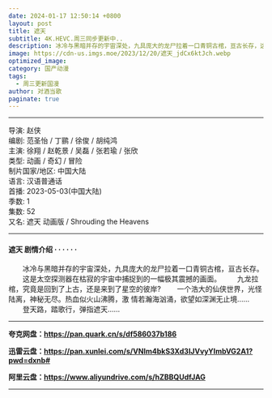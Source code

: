 ```yaml
---
date: 2024-01-17 12:50:14 +0800
layout: post
title: 遮天
subtitle: 4K.HEVC.周三同步更新中..
description: 冰冷与黑暗并存的宇宙深处，九具庞大的龙尸拉着一口青铜古棺，亘古长存，这是太空探测器在枯寂的宇宙中捕捉到的一幅极其震撼的画面...
image: https://cdn-us.imgs.moe/2023/12/20/遮天_jdCx6ktJch.webp
optimized_image: 
category: 国产动漫
tags:
  - 周三更新国漫
author: 对酒当歌
paginate: true
---
```


---

导演: 赵侠  
编剧: 范圣怡 / 丁鹂 / 徐俊 / 胡纯鸿  
主演: 徐翔 / 赵乾景 / 吴磊 / 张若瑜 / 张欣  
类型: 动画 / 奇幻 / 冒险  
制片国家/地区: 中国大陆  
语言: 汉语普通话  
首播: 2023-05-03(中国大陆)  
季数: 1  
集数: 52  
又名: 遮天 动画版 / Shrouding the Heavens  

---

#### 遮天 剧情介绍 · · · · · ·

　　冰冷与黑暗并存的宇宙深处，九具庞大的龙尸拉着一口青铜古棺，亘古长存。
　　这是太空探测器在枯寂的宇宙中捕捉到的一幅极其震撼的画面。
　　九龙拉棺，究竟是回到了上古，还是来到了星空的彼岸?
　　一个浩大的仙侠世界，光怪陆离，神秘无尽。热血似火山沸腾，激 情若瀚海汹涌，欲望如深渊无止境……
　　登天路，踏歌行，弹指遮天……

---

**夸克网盘：<https://pan.quark.cn/s/df586037b186>**

**迅雷云盘：<https://pan.xunlei.com/s/VNlm4bkS3Xd3IJVvyYImbVG2A1?pwd=dxnb#>**

**阿里云盘：<https://www.aliyundrive.com/s/hZBBQUdfJAG>**

---
